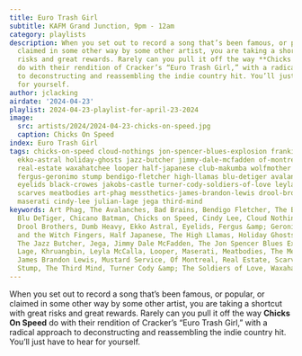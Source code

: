 ```yaml
---
title: Euro Trash Girl
subtitle: KAFM Grand Junction, 9pm - 12am
category: playlists
description: When you set out to record a song that’s been famous, or popular, or
  claimed in some other way by some other artist, you are taking a shortcut with great
  risks and great rewards. Rarely can you pull it off the way **Chicks On Speed**
  do with their rendition of Cracker’s “Euro Trash Girl,” with a radical approach
  to deconstructing and reassembling the indie country hit. You’ll just have to hear
  for yourself.
author: jclacking
airdate: '2024-04-23'
playlist: 2024-04-23-playlist-for-april-23-2024
image:
  src: artists/2024/2024-04-23-chicks-on-speed.jpg
  caption: Chicks On Speed
index: Euro Trash Girl
tags: chicks-on-speed cloud-nothings jon-spencer-blues-explosion frankie-witch-fingers
  ekko-astral holiday-ghosts jazz-butcher jimmy-dale-mcfadden of-montreal khruangbin
  real-estate waxahatchee looper half-japanese club-makumba wolfmother shaimus mustard-service
  fergus-geronimo stump bendigo-fletcher high-llamas blu-detiger avalanches dumb-heavy
  eyelids black-crowes jakobs-castle turner-cody-soldiers-of-love leyla-mccalla chicano-batman
  scarves meatbodies art-phag messthetics-james-brandon-lewis drool-brothers bad-brains
  maserati cindy-lee julian-lage jega third-mind
keywords: Art Phag, The Avalanches, Bad Brains, Bendigo Fletcher, The Black Crowes,
  Blu DeTiger, Chicano Batman, Chicks on Speed, Cindy Lee, Cloud Nothings, Club Makumba,
  Drool Brothers, Dumb Heavy, Ekko Astral, Eyelids, Fergus &amp; Geronimo, Frankie
  and the Witch Fingers, Half Japanese, The High Llamas, Holiday Ghosts, Jakobs Castle,
  The Jazz Butcher, Jega, Jimmy Dale McFadden, The Jon Spencer Blues Explosion, Julian
  Lage, Khruangbin, Leyla McCalla, Looper, Maserati, Meatbodies, The Messthetics &amp;
  James Brandon Lewis, Mustard Service, Of Montreal, Real Estate, Scarves, Shaimus,
  Stump, The Third Mind, Turner Cody &amp; The Soldiers of Love, Waxahatchee, Wolfmother
---
```

When you set out to record a song that’s been famous, or popular, or claimed in some other way by some other artist, you are taking a shortcut with great risks and great rewards. Rarely can you pull it off the way **Chicks On Speed** do with their rendition of Cracker’s “Euro Trash Girl,” with a radical approach to deconstructing and reassembling the indie country hit. You’ll just have to hear for yourself.
